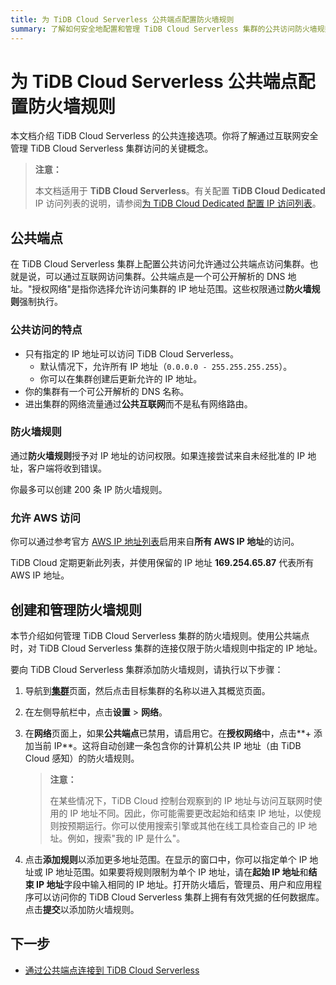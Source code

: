 ```yaml
---
title: 为 TiDB Cloud Serverless 公共端点配置防火墙规则
summary: 了解如何安全地配置和管理 TiDB Cloud Serverless 集群的公共访问防火墙规则。
---
```


# 为 TiDB Cloud Serverless 公共端点配置防火墙规则

本文档介绍 TiDB Cloud Serverless 的公共连接选项。你将了解通过互联网安全管理 TiDB Cloud Serverless 集群访问的关键概念。

> **注意：**
>
> 本文档适用于 **TiDB Cloud Serverless**。有关配置 **TiDB Cloud Dedicated** IP 访问列表的说明，请参阅[为 TiDB Cloud Dedicated 配置 IP 访问列表](/tidb-cloud/configure-ip-access-list.md)。

## 公共端点

在 TiDB Cloud Serverless 集群上配置公共访问允许通过公共端点访问集群。也就是说，可以通过互联网访问集群。公共端点是一个可公开解析的 DNS 地址。"授权网络"是指你选择允许访问集群的 IP 地址范围。这些权限通过**防火墙规则**强制执行。

### 公共访问的特点

- 只有指定的 IP 地址可以访问 TiDB Cloud Serverless。
    - 默认情况下，允许所有 IP 地址（`0.0.0.0 - 255.255.255.255`）。
    - 你可以在集群创建后更新允许的 IP 地址。
- 你的集群有一个可公开解析的 DNS 名称。
- 进出集群的网络流量通过**公共互联网**而不是私有网络路由。

### 防火墙规则

通过**防火墙规则**授予对 IP 地址的访问权限。如果连接尝试来自未经批准的 IP 地址，客户端将收到错误。

你最多可以创建 200 条 IP 防火墙规则。

### 允许 AWS 访问

你可以通过参考官方 [AWS IP 地址列表](https://docs.aws.amazon.com/vpc/latest/userguide/aws-ip-ranges.html)启用来自**所有 AWS IP 地址**的访问。

TiDB Cloud 定期更新此列表，并使用保留的 IP 地址 **169.254.65.87** 代表所有 AWS IP 地址。

## 创建和管理防火墙规则

本节介绍如何管理 TiDB Cloud Serverless 集群的防火墙规则。使用公共端点时，对 TiDB Cloud Serverless 集群的连接仅限于防火墙规则中指定的 IP 地址。

要向 TiDB Cloud Serverless 集群添加防火墙规则，请执行以下步骤：

1. 导航到[**集群**](https://tidbcloud.com/project/clusters)页面，然后点击目标集群的名称以进入其概览页面。

2. 在左侧导航栏中，点击**设置** > **网络**。

3. 在**网络**页面上，如果**公共端点**已禁用，请启用它。在**授权网络**中，点击**+ 添加当前 IP**。这将自动创建一条包含你的计算机公共 IP 地址（由 TiDB Cloud 感知）的防火墙规则。

    > **注意：**
    >
    > 在某些情况下，TiDB Cloud 控制台观察到的 IP 地址与访问互联网时使用的 IP 地址不同。因此，你可能需要更改起始和结束 IP 地址，以使规则按预期运行。你可以使用搜索引擎或其他在线工具检查自己的 IP 地址。例如，搜索"我的 IP 是什么"。

4. 点击**添加规则**以添加更多地址范围。在显示的窗口中，你可以指定单个 IP 地址或 IP 地址范围。如果要将规则限制为单个 IP 地址，请在**起始 IP 地址**和**结束 IP 地址**字段中输入相同的 IP 地址。打开防火墙后，管理员、用户和应用程序可以访问你的 TiDB Cloud Serverless 集群上拥有有效凭据的任何数据库。点击**提交**以添加防火墙规则。

## 下一步

- [通过公共端点连接到 TiDB Cloud Serverless](/tidb-cloud/connect-via-standard-connection-serverless.md)
